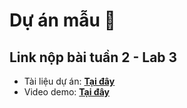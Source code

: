 # Dự án mẫu 👋
## Link nộp bài tuần 2 - Lab 3
- Tài liệu dự án: [**Tại đây**](https://drive.google.com/drive/u/1/folders/1NoqKqLrKzYx2lBHAKHEtxnKQirgBHU2f)
- Video demo: [**Tại đây**](https://drive.google.com/file/d/1yGDMD6U0ZzFHXXSWiGj-UsDGMAcFcw-m/view?usp=sharing)

